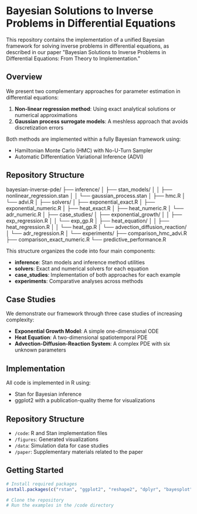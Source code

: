 # Bayesian Solutions to Inverse Problems in Differential Equations

This repository contains the implementation of a unified Bayesian framework for solving inverse problems in differential equations, as described in our paper "Bayesian Solutions to Inverse Problems in Differential Equations: From Theory to Implementation."

## Overview

We present two complementary approaches for parameter estimation in differential equations:

1. **Non-linear regression method**: Using exact analytical solutions or numerical approximations
2. **Gaussian process surrogate models**: A meshless approach that avoids discretization errors

Both methods are implemented within a fully Bayesian framework using:
- Hamiltonian Monte Carlo (HMC) with No-U-Turn Sampler
- Automatic Differentiation Variational Inference (ADVI)

## Repository Structure

bayesian-inverse-pde/
├── inference/
│   ├── stan_models/
│   │   ├── nonlinear_regression.stan
│   │   └── gaussian_process.stan
│   ├── hmc.R
│   └── advi.R
│
├── solvers/
│   ├── exponential_exact.R
│   ├── exponential_numeric.R
│   ├── heat_exact.R
│   ├── heat_numeric.R
│   └── adr_numeric.R
│
├── case_studies/
│   ├── exponential_growth/
│   │   ├── exp_regression.R
│   │   └── exp_gp.R
│   ├── heat_equation/
│   │   ├── heat_regression.R
│   │   └── heat_gp.R
│   └── advection_diffusion_reaction/
│       └── adr_regression.R
│
└── experiments/
├── comparison_hmc_advi.R
├── comparison_exact_numeric.R
└── predictive_performance.R

This structure organizes the code into four main components:
- **inference**: Stan models and inference method utilities
- **solvers**: Exact and numerical solvers for each equation
- **case_studies**: Implementation of both approaches for each example
- **experiments**: Comparative analyses across methods

## Case Studies

We demonstrate our framework through three case studies of increasing complexity:

- **Exponential Growth Model**: A simple one-dimensional ODE
- **Heat Equation**: A two-dimensional spatiotemporal PDE
- **Advection-Diffusion-Reaction System**: A complex PDE with six unknown parameters

## Implementation

All code is implemented in R using:
- Stan for Bayesian inference
- ggplot2 with a publication-quality theme for visualizations

## Repository Structure

- `/code`: R and Stan implementation files
- `/figures`: Generated visualizations
- `/data`: Simulation data for case studies
- `/paper`: Supplementary materials related to the paper

## Getting Started

```r
# Install required packages
install.packages(c("rstan", "ggplot2", "reshape2", "dplyr", "bayesplot", "patchwork"))

# Clone the repository
# Run the examples in the /code directory
